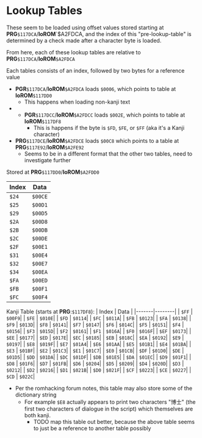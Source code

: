 # Lookup Tables

These seem to be loaded using offset values stored starting at **PRG**`$117DCA`/**loROM**`$A2FDCA, and the index of this "pre-lookup-table" is determined by a check made after a character byte is loaded. 

From here, each of these lookup tables are relative to **PRG**`$117DCA`/**loROM**`$A2FDCA`

Each tables consists of an index, followed by two bytes for a reference value

* **PGR**`$117DCA`/**loROM**`$A2FDCA` loads `$0006`, which points to table at **loROM**`$117DD0`
    * This happens when loading non-kanji text
* * **PGR**`$117DCC`/**loROM**`$A2FDCC` loads `$002E`, which points to table at **loROM**`$117DF8`
    * This is happens if the byte is `$FD`, `$FE`, or `$FF` (aka it's a Kanji character)
* **PRG**`$117DCE`/**loROM**`$A2FDCE` loads `$00C8` which points to a table at **PRG**`$117E92`/**loROM**`$A2FE92`
    * Seems to be in a different format that the other two tables, need to investigate further

Stored at **PRG**`$117DD0`/**loROM**`$A2FDD0`

| Index | Data   |
|-------|--------|
| `$24` | `$00CE`|
| `$25` | `$00D1`|
| `$29` | `$00D5`|
| `$2A` | `$00D8`|
| `$2B` | `$00DB`|
| `$2C` | `$00DE`|
| `$2F` | `$00E1`|
| `$31` | `$00E4`|
| `$32` | `$00E7`|
| `$34` | `$00EA`|
| `$FA` | `$00ED`|
| `$FB` | `$00F1`|
| `$FC` | `$00F4`|


Kanji Table (starts at **PRG**:`$117DF8`):
| Index | Data   |
|-------|--------|
| `$FF` | `$00F9`|
| `$FE` | `$010E`|
| `$FD` | `$0114`|
| `$FC` | `$011A`|
| `$FB` | `$0123`|
| `$FA` | `$0138`|
| `$F9` | `$013D`|
| `$F8` | `$0141`|
| `$F7` | `$0147`|
| `$F6` | `$014C`|
| `$F5` | `$0151`|
| `$F4` | `$0156`|
| `$F3` | `$015D`|
| `$F2` | `$0161`|
| `$F1` | `$016A`|
| `$F0` | `$016F`|
| `$EF` | `$0173`|
| `$EE` | `$0177`|
| `$ED` | `$017E`|
| `$EC` | `$0185`|
| `$EB` | `$018C`|
| `$EA` | `$0192`|
| `$E9` | `$0197`|
| `$E8` | `$019F`|
| `$E7` | `$01A4`|
| `$E6` | `$01AA`|
| `$E5` | `$01B1`|
| `$E4` | `$01BA`|
| `$E3` | `$01BF`|
| `$E2` | `$01C3`|
| `$E1` | `$01C7`|
| `$E0` | `$01CB`|
| `$DF` | `$01D0`|
| `$DE` | `$01D5`|
| `$DD` | `$01DA`|
| `$DC` | `$01DF`|
| `$DB` | `$01E5`|
| `$DA` | `$01EC`|
| `$D9` | `$01F1`|
| `$D8` | `$01F6`|
| `$D7` | `$01FB`|
| `$D6` | `$0204`|
| `$D5` | `$0209`|
| `$D4` | `$020D`|
| `$D3` | `$0212`|
| `$D2` | `$0216`|
| `$D1` | `$021B`|
| `$D0` | `$021F`|
| `$CF` | `$0223`|
| `$CE` | `$0227`|
| `$CD` | `$022C`|

* Per the romhacking forum notes, this table may also store some of the dictionary string
    * For example `$E8` actually appears to print two characters "博士" (the first two characters of dialogue in the script) which themselves are both kanji. 
        * TODO map this table out better, because the above table seems to just be a reference to another table possibly